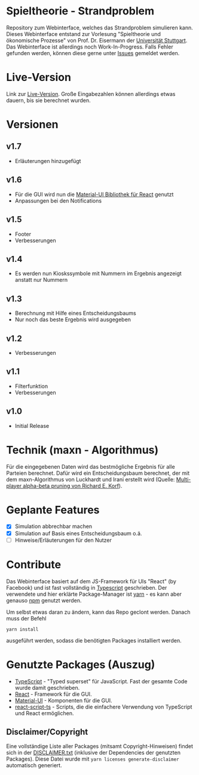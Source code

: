 # Spieltheorie - Strandproblem
Repository zum Webinterface, welches das Strandproblem simulieren kann. Dieses Webinterface entstand zur Vorlesung "Spieltheorie und ökonomische Prozesse" von Prof. Dr. Eisermann der [Universität Stuttgart](https://www.uni-stuttgart.de/). Das Webinterface ist allerdings noch Work-In-Progress. Falls Fehler gefunden werden, können diese gerne unter [Issues](https://github.com/Dudrie/spieltheorie-strandproblem/issues) gemeldet werden.

# Live-Version
Link zur [Live-Version](https://dudrie.github.io/spieltheorie-strandproblem/). Große Eingabezahlen können allerdings etwas dauern, bis sie berechnet wurden.

# Versionen
## v1.7
- Erläuterungen hinzugefügt
## v1.6
- Für die GUI wird nun die [Material-UI Bibliothek für React](https://material-ui-next.com/) genutzt
- Anpassungen bei den Notifications
## v1.5
- Footer
- Verbesserungen
## v1.4
- Es werden nun Kioskssymbole mit Nummern im Ergebnis angezeigt anstatt nur Nummern
## v1.3
- Berechnung mit Hilfe eines Entscheidungsbaums
- Nur noch das beste Ergebnis wird ausgegeben
## v1.2
- Verbesserungen
## v1.1
- Filterfunktion
- Verbesserungen
## v1.0
- Initial Release

# Technik (maxn - Algorithmus)
Für die eingegebenen Daten wird das bestmögliche Ergebnis für alle Parteien berechnet. Dafür wird ein Entscheidungsbaum berechnet, der mit dem maxn-Algorithmus von Luckhardt und Irani erstellt wird (Quelle: [Multi-player alpha-beta pruning von Richard E. Korf](https://pdfs.semanticscholar.org/ec08/284de3ac57f72e3aa931881808c322be5edc.pdf)).

# Geplante Features
- [x] Simulation abbrechbar machen
- [x] Simulation auf Basis eines Entscheidungsbaum o.ä.
- [ ] Hinweise/Erläuterungen für den Nutzer

# Contribute
Das Webinterface basiert auf dem JS-Framework für UIs "React" (by Facebook) und ist fast vollständig in [Typescript](http://www.typescriptlang.org/) geschrieben. Der verwendete und hier erklärte Package-Manager ist [yarn](https://yarnpkg.com/lang/en/) - es kann aber genauso [npm](https://www.npmjs.com/) genutzt werden.

Um selbst etwas daran zu ändern, kann das Repo geclont werden. Danach muss der Befehl
```
yarn install
```
ausgeführt werden, sodass die benötigten Packages installiert werden. 

# Genutzte Packages (Auszug)
- [TypeScript](http://www.typescriptlang.org/) - "Typed superset" für JavaScript. Fast der gesamte Code wurde damit geschrieben.
- [React](https://reactjs.org/) - Framework für die GUI.
- [Material-UI](https://material-ui-next.com/) - Komponenten für die GUI.
- [react-script-ts](https://github.com/wmonk/create-react-app-typescript) - Scripts, die die einfachere Verwendung von TypeScript und React ermöglichen.

## Disclaimer/Copyright
Eine vollständige Liste aller Packages (mitsamt Copyright-Hinweisen) findet sich in der [DISCLAIMER.txt](https://raw.githubusercontent.com/Dudrie/spieltheorie-strandproblem/master/DISCLAIMER.txt) (inklusive der Dependencies der genutzten Packages). Diese Datei wurde mit `yarn licenses generate-disclaimer` automatisch generiert.